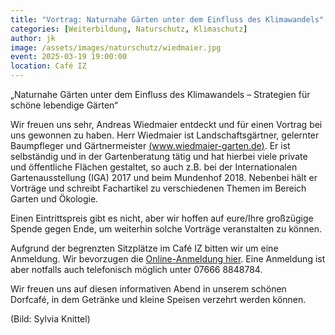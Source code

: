 ```yaml
---
title: "Vortrag: Naturnahe Gärten unter dem Einfluss des Klimawandels"
categories: [Weiterbildung, Naturschutz, Klimaschutz]
author: jk
image: /assets/images/naturschutz/wiedmaier.jpg
event: 2025-03-19 19:00:00
location: Café IZ
---
```


„Naturnahe Gärten unter dem Einfluss des Klimawandels – Strategien für schöne lebendige Gärten“

Wir freuen uns sehr, Andreas Wiedmaier entdeckt und für einen Vortrag bei uns gewonnen zu haben. Herr Wiedmaier ist Landschaftsgärtner, gelernter Baumpfleger und Gärtnermeister [(www.wiedmaier-garten.de)](https://www.wiedmaier-garten.de). Er ist selbständig und in der Gartenberatung tätig und hat hierbei viele private und öffentliche Flächen gestaltet, so auch z.B. bei der Internationalen Gartenausstellung (IGA) 2017 und beim Mundenhof 2018. Nebenbei hält er Vorträge und schreibt Fachartikel zu verschiedenen Themen im Bereich Garten und Ökologie.

Einen Eintrittspreis gibt es nicht, aber wir hoffen auf eure/Ihre großzügige Spende gegen Ende, um weiterhin solche Vorträge veranstalten zu können.

Aufgrund der begrenzten Sitzplätze im Café IZ bitten wir um eine Anmeldung. Wir bevorzugen die [Online-Anmeldung hier](https://forms.gle/T8eZzN8QS3TMNRZ79). Eine Anmeldung ist aber notfalls auch telefonisch möglich unter 07666 8848784.

Wir freuen uns auf diesen informativen Abend in unserem schönen Dorfcafé, in dem Getränke und kleine Speisen verzehrt werden können.

(Bild: Sylvia Knittel)
